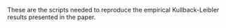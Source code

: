 
These are the scripts needed to reproduce the empirical Kullback-Leibler results presented in the paper. 